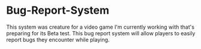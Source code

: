 # Bug-Report-System
This system was creature for a video game I'm currently working with that's preparing for its Beta test. This bug report system will allow players to easily report bugs they encounter while playing.
